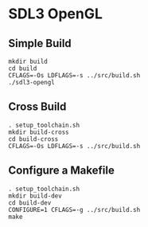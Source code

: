 # SDL3 OpenGL
## Simple Build
`mkdir build`  
`cd build`  
`CFLAGS=-Os LDFLAGS=-s ../src/build.sh`  
`./sdl3-opengl`  

## Cross Build
`. setup_toolchain.sh`  
`mkdir build-cross`  
`cd build-cross`  
`CFLAGS=-Os LDFLAGS=-s ../src/build.sh`  

## Configure a Makefile
`. setup_toolchain.sh`  
`mkdir build-dev`  
`cd build-dev`  
`CONFIGURE=1 CFLAGS=-g ../src/build.sh`  
`make`  
